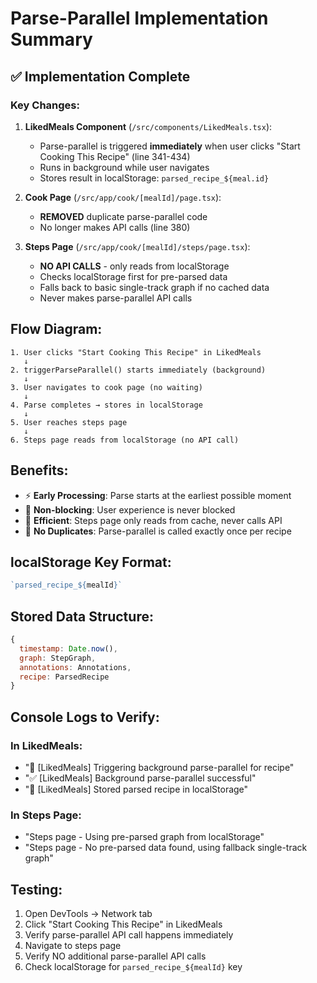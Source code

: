 # Parse-Parallel Implementation Summary

## ✅ Implementation Complete

### Key Changes:

1. **LikedMeals Component** (`/src/components/LikedMeals.tsx`):
   - Parse-parallel is triggered **immediately** when user clicks "Start Cooking This Recipe" (line 341-434)
   - Runs in background while user navigates
   - Stores result in localStorage: `parsed_recipe_${meal.id}`

2. **Cook Page** (`/src/app/cook/[mealId]/page.tsx`):
   - **REMOVED** duplicate parse-parallel code
   - No longer makes API calls (line 380)

3. **Steps Page** (`/src/app/cook/[mealId]/steps/page.tsx`):
   - **NO API CALLS** - only reads from localStorage
   - Checks localStorage first for pre-parsed data
   - Falls back to basic single-track graph if no cached data
   - Never makes parse-parallel API calls

## Flow Diagram:

```
1. User clicks "Start Cooking This Recipe" in LikedMeals
   ↓
2. triggerParseParallel() starts immediately (background)
   ↓
3. User navigates to cook page (no waiting)
   ↓
4. Parse completes → stores in localStorage
   ↓
5. User reaches steps page
   ↓
6. Steps page reads from localStorage (no API call)
```

## Benefits:

- ⚡ **Early Processing**: Parse starts at the earliest possible moment
- 🚀 **Non-blocking**: User experience is never blocked
- 💾 **Efficient**: Steps page only reads from cache, never calls API
- 🔄 **No Duplicates**: Parse-parallel is called exactly once per recipe

## localStorage Key Format:
```javascript
`parsed_recipe_${mealId}`
```

## Stored Data Structure:
```javascript
{
  timestamp: Date.now(),
  graph: StepGraph,
  annotations: Annotations,
  recipe: ParsedRecipe
}
```

## Console Logs to Verify:

### In LikedMeals:
- "🔄 [LikedMeals] Triggering background parse-parallel for recipe"
- "✅ [LikedMeals] Background parse-parallel successful"
- "💾 [LikedMeals] Stored parsed recipe in localStorage"

### In Steps Page:
- "Steps page - Using pre-parsed graph from localStorage"
- "Steps page - No pre-parsed data found, using fallback single-track graph"

## Testing:

1. Open DevTools → Network tab
2. Click "Start Cooking This Recipe" in LikedMeals
3. Verify parse-parallel API call happens immediately
4. Navigate to steps page
5. Verify NO additional parse-parallel API calls
6. Check localStorage for `parsed_recipe_${mealId}` key